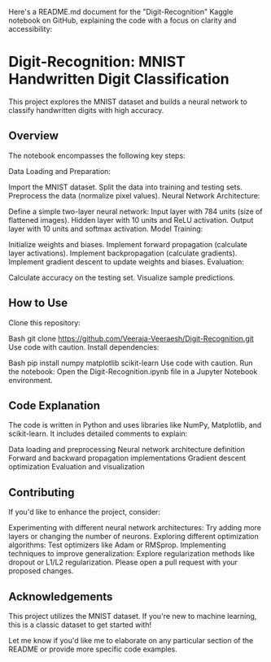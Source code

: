 Here's a README.md document for the "Digit-Recognition" Kaggle notebook on GitHub, explaining the code with a focus on clarity and accessibility:

# Digit-Recognition: MNIST Handwritten Digit Classification

This project explores the MNIST dataset and builds a neural network to classify handwritten digits with high accuracy.

## Overview

The notebook encompasses the following key steps:

Data Loading and Preparation:

Import the MNIST dataset.
Split the data into training and testing sets.
Preprocess the data (normalize pixel values).
Neural Network Architecture:

Define a simple two-layer neural network:
Input layer with 784 units (size of flattened images).
Hidden layer with 10 units and ReLU activation.
Output layer with 10 units and softmax activation.
Model Training:

Initialize weights and biases.
Implement forward propagation (calculate layer activations).
Implement backpropagation (calculate gradients).
Implement gradient descent to update weights and biases.
Evaluation:

Calculate accuracy on the testing set.
Visualize sample predictions.
## How to Use

Clone this repository:

Bash
git clone https://github.com/Veeraja-Veeraesh/Digit-Recognition.git
Use code with caution.
Install dependencies:

Bash
pip install numpy matplotlib scikit-learn 
Use code with caution.
Run the notebook:
Open the Digit-Recognition.ipynb file in a Jupyter Notebook environment.

## Code Explanation

The code is written in Python and uses libraries like NumPy, Matplotlib, and scikit-learn. It includes detailed comments to explain:

Data loading and preprocessing
Neural network architecture definition
Forward and backward propagation implementations
Gradient descent optimization
Evaluation and visualization
## Contributing

If you'd like to enhance the project, consider:

Experimenting with different neural network architectures: Try adding more layers or changing the number of neurons.
Exploring different optimization algorithms: Test optimizers like Adam or RMSprop.
Implementing techniques to improve generalization: Explore regularization methods like dropout or L1/L2 regularization.
Please open a pull request with your proposed changes.

## Acknowledgements

This project utilizes the MNIST dataset. If you're new to machine learning, this is a classic dataset to get started with!

Let me know if you'd like me to elaborate on any particular section of the README or provide more specific code examples.

